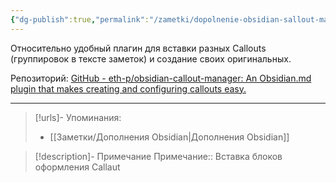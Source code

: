```yaml
---
{"dg-publish":true,"permalink":"/zametki/dopolnenie-obsidian-sallout-manager/","created":"2024-07-10 01:11","updated":"2024-10-09T19:50:37+03:00"}
---
```


Относительно удобный плагин для вставки разных Callouts (группировок в тексте заметок) и создание своих оригинальных.

Репозиторий: [GitHub - eth-p/obsidian-callout-manager: An Obsidian.md plugin that makes creating and configuring callouts easy.](https://github.com/eth-p/obsidian-callout-manager)

---
> [!urls]- Упоминания:
> - [[Заметки/Дополнения Obsidian\|Дополнения Obsidian]]

> [!description]- Примечание
> Примечание:: Вставка блоков оформления Callaut